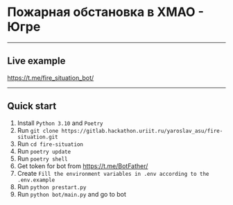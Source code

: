# Пожарная обстановка в ХМАО - Югре

---

## Live example

https://t.me/fire_situation_bot/

---

## Quick start

1. Install ```Python 3.10``` and ```Poetry```
2. Run ```git clone https://gitlab.hackathon.uriit.ru/yaroslav_asu/fire-situation.git```
3. Run ```cd fire-situation```
4. Run ```poetry update```
5. Run ```poetry shell```
6. Get token for bot from https://t.me/BotFather/
7. Create ```Fill the environment variables in .env according to the .env.example```
8. Run ```python prestart.py```
9. Run ```python bot/main.py``` and go to bot